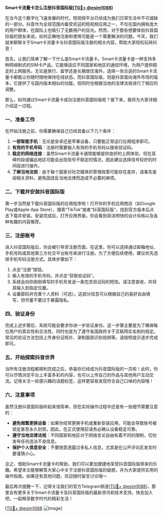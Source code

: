 **Smart卡流量卡怎么注册抖音国际版[[TG💪+ @esim1088](https://t.me/s/esim1088)]**

在当今这个数字化飞速发展的时代，短视频平台已经成为我们日常生活中不可或缺的一部分。抖音作为全球范围内备受欢迎的短视频应用之一，不仅在国内拥有庞大的用户群体，在国际上也吸引了无数用户的目光。然而，对于那些想要体验抖音国际版的朋友来说，如何正确地注册和使用可能是一个需要解决的问题。今天，我们就来聊聊关于Smart卡流量卡与抖音国际版注册的相关内容，帮助大家轻松玩转抖音！

首先，让我们简单了解一下什么是Smart卡流量卡。Smart卡流量卡是一种支持多种网络制式的SIM卡产品，它能够适应不同国家和地区的通信环境，为用户提供稳定的上网服务。无论是旅行、留学还是长期居住海外，选择一张合适的Smart卡流量卡都能让你随时随地保持在线状态。而抖音国际版，则是抖音面向海外市场的版本，它提供了与国内版本相似的功能，但同时也根据当地的法律法规进行了相应的调整。

那么，如何通过Smart卡流量卡成功注册抖音国际版呢？接下来，我将为大家详细介绍这一过程。

### **一、准备工作**
在开始注册之前，你需要确保自己已经具备以下几个条件：
1. **一部智能手机**：无论是安卓还是苹果设备，只要能正常运行应用程序即可。
2. **有效的手机号码**：注册时需要输入有效的手机号码以接收验证码。
3. **稳定的网络连接**：虽然Smart卡流量卡通常能够提供良好的上网体验，但在高峰时段或偏远地区可能会出现信号不稳定的情况，因此建议选择信号较好的时间段进行操作。
4. **了解当地法规**：由于每个国家对社交媒体的管理政策可能存在差异，请事先查阅相关资料，避免因违反当地法律而造成不必要的麻烦。

### **二、下载并安装抖音国际版**
第一步当然是下载抖音国际版的应用程序啦！打开你的手机应用商店（如Google Play或Apple App Store），搜索“TikTok”或者“抖音国际版”，找到官方版本后点击下载并安装。安装完成后，打开应用界面，你会看到简洁明快的设计风格以及各种有趣的内容推荐。

### **三、注册账号**
进入抖音国际版后，你会被引导至注册页面。在这里，你可以选择通过邮箱地址、手机号码或其他第三方社交平台账号来进行注册。为了方便后续使用，建议优先选择手机号码注册方式。具体步骤如下：

1. 点击“注册”按钮。
2. 输入有效的手机号码，并点击“获取验证码”。
3. 系统会向你刚刚填写的手机号发送一条包含验证码的短信。请注意查收，并将其输入到指定位置。
4. 设置密码并完善个人资料（可选）。这部分信息可以根据自己的喜好自由填写，但尽量不要过于暴露隐私。

### **四、验证身份**
完成上述步骤后，系统可能会要求你进一步验证身份。这一步骤主要是为了确保每位用户的真实性和合法性，同时也是为了遵守各国政府关于互联网实名制的规定。常见的验证方法包括上传身份证照片、录制面部识别视频等。请按照提示逐步完成即可。

### **五、开始探索抖音世界**
当所有注册流程都顺利完成之后，恭喜你已经成为抖音国际版的一员啦！此时，你可以尽情浏览平台上丰富多彩的内容，也可以上传自己的作品与其他用户互动交流。记得关注一些感兴趣的话题标签，这样更容易发现符合自己口味的内容哦！

### **六、注意事项**
虽然注册抖音国际版听起来很简单，但在实际操作过程中还是有一些细节需要注意的：
- **避免频繁更换设备**：如果你经常更换手机或重新安装应用，可能会导致账号被锁定甚至永久封禁。因此，在正式使用前请务必确认设备稳定可靠。
- **遵守当地法律法规**：不同国家和地区对于网络言论自由有着不同的限制，切勿发布任何违法不良信息。
- **保护个人信息安全**：不要随意透露过多私人信息，尤其是在公开评论区发言时要谨慎小心。

总之，借助Smart卡流量卡的帮助，我们可以更加便捷地享受抖音国际版带来的乐趣。希望本文能够解答大家心中关于注册抖音国际版的疑惑，并为大家提供实用的操作指南。如果还有其他问题，欢迎随时留言讨论哦～

最后再次提醒一下，记得关注我们的官方Telegram频道[[TG💪+ @esim1088](https://t.me/s/esim1088)]，那里会有更多关于Smart卡流量卡及抖音国际版的最新资讯和技术支持。快去加入吧，一起畅享数字时代的精彩生活！

[[TG💪+ @esim1088](https://t.me/s/esim1088) ![Image](https://i.postimg.cc/4NQfJmqS/Snipaste-2025-05-13-00-14-12.png)]